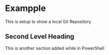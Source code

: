 # Exampple

This is setup to show a local Git Repository

## Second Level Heading

This is another section added while in PowerShell